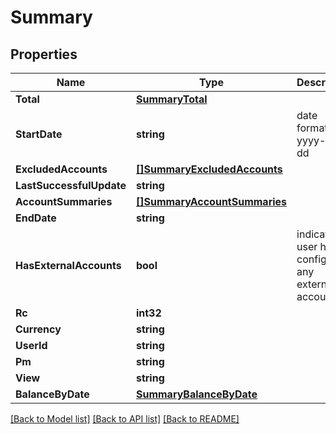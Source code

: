 # Summary

## Properties

Name | Type | Description | Notes
------------ | ------------- | ------------- | -------------
**Total** | [**SummaryTotal**](summary_total.md) |  | [optional] 
**StartDate** | **string** | date format-- yyyy-MM-dd | [optional] 
**ExcludedAccounts** | [**[]SummaryExcludedAccounts**](summary_excludedAccounts.md) |  | [optional] 
**LastSuccessfulUpdate** | **string** |  | [optional] 
**AccountSummaries** | [**[]SummaryAccountSummaries**](summary_accountSummaries.md) |  | [optional] 
**EndDate** | **string** |  | [optional] 
**HasExternalAccounts** | **bool** | indicator of user having configured any external accounts | [optional] 
**Rc** | **int32** |  | [optional] 
**Currency** | **string** |  | [optional] 
**UserId** | **string** |  | [optional] 
**Pm** | **string** |  | [optional] 
**View** | **string** |  | [optional] 
**BalanceByDate** | [**SummaryBalanceByDate**](summary_balanceByDate.md) |  | [optional] 

[[Back to Model list]](../README.md#documentation-for-models) [[Back to API list]](../README.md#documentation-for-api-endpoints) [[Back to README]](../README.md)


